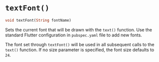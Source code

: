 # `textFont()`

```dart
void textFont(String fontName)
```

Sets the current font that will be drawn with the `text()` function. Use the standard Flutter configuration in `pubspec.yaml` file to add new fonts.

The font set through `textFont()` will be used in all subsequent calls to the `text()` function. If no size parameter is specified, the font size defaults to `24`.
